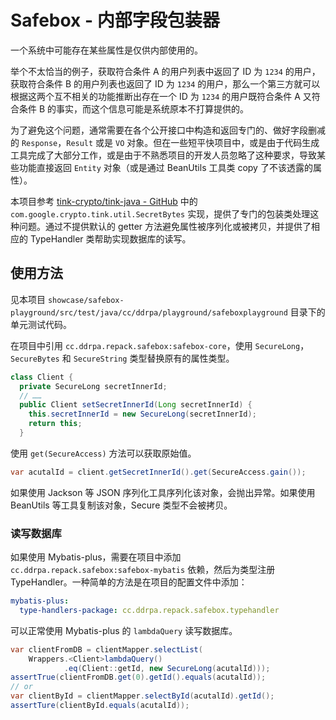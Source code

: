 # Safebox - 内部字段包装器

一个系统中可能存在某些属性是仅供内部使用的。

举个不太恰当的例子，获取符合条件 A 的用户列表中返回了 ID 为 `1234` 的用户，获取符合条件 B 的用户列表也返回了 ID 为 `1234` 的用户，那么一个第三方就可以根据这两个互不相关的功能推断出存在一个 ID 为 `1234` 的用户既符合条件 A 又符合条件 B 的事实，而这个信息可能是系统原本不打算提供的。

为了避免这个问题，通常需要在各个公开接口中构造和返回专门的、做好字段删减的 `Response`，`Result` 或是 `VO` 对象。但在一些短平快项目中，或是由于代码生成工具完成了大部分工作，或是由于不熟悉项目的开发人员忽略了这种要求，导致某些功能直接返回 `Entity` 对象（或是通过 BeanUtils 工具类 copy 了不该透露的属性）。

本项目参考 [tink-crypto/tink-java - GitHub](https://github.com/tink-crypto/tink-java) 中的 `com.google.crypto.tink.util.SecretBytes` 实现，提供了专门的包装类处理这种问题。通过不提供默认的 getter 方法避免属性被序列化或被拷贝，并提供了相应的 TypeHandler 类帮助实现数据库的读写。

## 使用方法

见本项目 `showcase/safebox-playground/src/test/java/cc/ddrpa/playground/safeboxplayground` 目录下的单元测试代码。

在项目中引用 `cc.ddrpa.repack.safebox:safebox-core`，使用 `SecureLong`，`SecureBytes` 和 `SecureString` 类型替换原有的属性类型。

```java
class Client {
  private SecureLong secretInnerId;
  // ……
  public Client setSecretInnerId(Long secretInnerId) {
    this.secretInnerId = new SecureLong(secretInnerId);
    return this;
  }  
```

使用 `get(SecureAccess)` 方法可以获取原始值。

```java
var acutalId = client.getSecretInnerId().get(SecureAccess.gain());
```

如果使用 Jackson 等 JSON 序列化工具序列化该对象，会抛出异常。如果使用 BeanUtils 等工具复制该对象，Secure 类型不会被拷贝。

### 读写数据库

如果使用 Mybatis-plus，需要在项目中添加 `cc.ddrpa.repack.safebox:safebox-mybatis` 依赖，然后为类型注册 TypeHandler。一种简单的方法是在项目的配置文件中添加：

```yaml
mybatis-plus:
  type-handlers-package: cc.ddrpa.repack.safebox.typehandler
```

可以正常使用 Mybatis-plus 的 `lambdaQuery` 读写数据库。

```java
var clientFromDB = clientMapper.selectList(
    Wrappers.<Client>lambdaQuery()
            .eq(Client::getId, new SecureLong(acutalId)));
assertTrue(clientFromDB.get(0).getId().equals(acutalId));
// or
var clientById = clientMapper.selectById(acutalId).getId();
assertTure(clientById.equals(acutalId));
```

